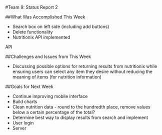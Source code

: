 #Team 9: Status Report 2

##What Was Accomplished This Week
* Search box on left side (including add buttons)
* Delete functionality
* Nutritionix API implemented 
 
API

##Challenges and Issues from This Week
* Discussing possible options for returning results from nutritionix while 
ensuring users can select any item they desire without reducing the meaning
of items (for nutrition information)

##Goals for Next Week
* Continue improving mobile interface
* Build charts
* Clean nutrition data - round to the hundredth place, remove values below a certain percentage of the total?
* Determine best way to display results from search and implement
* User login
* Server
